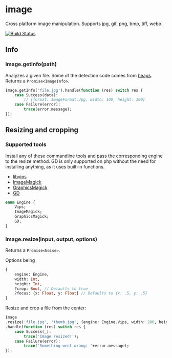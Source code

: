 # image
Cross platform image manipulation. Supports jpg, gif, png, bmp, tiff, webp.

[![Build Status](https://travis-ci.org/benmerckx/image.svg?branch=master)](https://travis-ci.org/benmerckx/image)

## Info

### Image.getInfo(path)

Analyzes a given file. Some of the detection code comes from [heaps](https://github.com/ncannasse/heaps). Returns a `Promise<ImageInfo>`.

```haxe
Image.getInfo('file.jpg').handle(function (res) switch res {
	case Success(data):
    	// {format: ImageFormat.Jpg, width: 100, height: 100}
    case Failure(error):
    	trace(error.message);
});
```

## Resizing and cropping

### Supported tools

Install any of these commandline tools and pass the corresponding engine to the resize method. GD is only supported on php without the need for installing anything, as it uses built-in functions.

- [libvips](https://github.com/jcupitt/libvips)
- [ImageMagick](https://github.com/ImageMagick/ImageMagick)
- [GraphicsMagick](http://www.graphicsmagick.org/)
- [GD](http://php.net/manual/en/book.image.php)

```haxe
enum Engine {
	Vips;
	ImageMagick;
	GraphicsMagick;
	GD;
}
```

### Image.resize(input, output, options)

Returns a `Promise<Noise>`.

Options being
```haxe
{
	engine: Engine,
	width: Int,
	height: Int,
	?crop: Bool, // Defaults to true
	?focus: {x: Float, y: Float} // Defaults to {x: .5, y: .5}
}
```
Resize and crop a file from the center:

```haxe
Image
.resize('file.jpg', 'thumb.jpg', {engine: Engine.Vips, width: 200, height: 200})
.handle(function (res) switch res {
	case Success(_):
    	trace('Image resized!');
    case Failure(error):
    	trace('Something went wrong: '+error.message);
});
```

